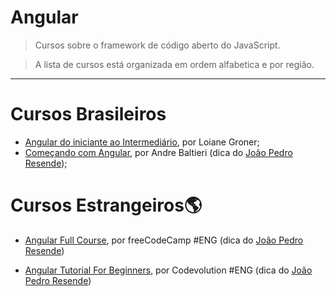  # Angular

> Cursos sobre o framework de código aberto do JavaScript.

> A lista de cursos está organizada em ordem alfabetica e por região.
---

# Cursos Brasileiros
- [Angular do iniciante ao Intermediário](https://loiane.training/curso/angular), por Loiane Groner;
- [Começando com Angular](https://www.youtube.com/playlist?list=PLHlHvK2lnJneQPfbOvUait1MtAoXeYhtL), por Andre Baltieri (dica do [João Pedro Resende](https://jpres.dev));

# Cursos Estrangeiros🌎
- [Angular Full Course](https://youtu.be/2OHbjep_WjQ), por freeCodeCamp #ENG (dica do [João Pedro Resende](https://jpres.dev))

- [Angular Tutorial For Beginners](https://www.youtube.com/playlist?list=PLC3y8-rFHvwhBRAgFinJR8KHIrCdTkZcZ), por Codevolution #ENG (dica do [João Pedro Resende](https://jpres.dev))


